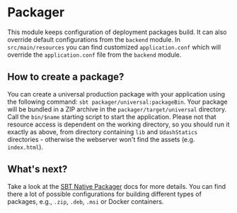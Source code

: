 # Packager

This module keeps configuration of deployment packages build. It can also override default configurations
from the `backend` module. In `src/main/resources` you can find customized `application.conf` which will override
the `application.conf` file from the `backend` module.

## How to create a package?

You can create a universal production package with your application using the following command: 
`sbt packager/universal:packageBin`. 
Your package will be bundled in a ZIP archive in the `packager/target/universal` directory.
Call the `bin/$name` starting script to start the application. Please not that resource access is dependent on the working directory, so you should run it exactly as above, from directory containing `lib` and `UdashStatics` directories - otherwise the webserver won't find the assets (e.g. `index.html`).

## What's next?

Take a look at the [SBT Native Packager](https://github.com/sbt/sbt-native-packager) 
docs for more details. You can find there a lot of possible configurations for building 
different types of packages, e.g., `.zip`, `.deb`, `.msi` or Docker containers.


